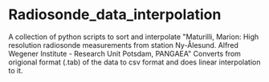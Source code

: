 # Radiosonde_data_interpolation
A collection of python scripts to sort and interpolate "Maturilli, Marion: High resolution radiosonde measurements from station Ny-Ålesund. Alfred Wegener Institute - Research Unit Potsdam, PANGAEA"
Converts from origional format (.tab) of the data to csv format and does linear interpolation to it.
